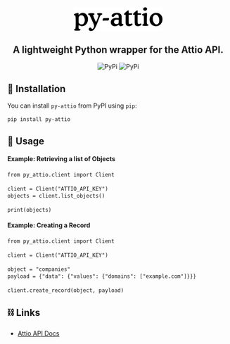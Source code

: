 <h2 align="center">
  <img src="https://github.com/benjaminhawn/py-attio/blob/ce4727d4f49c5ff41fb68e6bf96e3cba770c6ae4/assets/py-attio-black.svg" width="40%">
  <br><br>
  A lightweight Python wrapper for the Attio API.
</h2>


<div align="center">
  <a
    href="https://pypi.org/project/py-attio/"
    target="_blank"
    style="text-decoration:none;"
  >
    <img alt="PyPi" src="https://img.shields.io/pypi/v/py-attio?color=blue" /></a> <!-- here to prevent underscore -->
  <a
    href="https://github.com/benjaminhawn/py-attio/blob/main/LICENSE"
    target="_blank"
    style="text-decoration:none;"
  >
    <img alt="PyPi" src="https://img.shields.io/badge/license-MIT-blue?color=crimson" /></a> <!-- here to prevent underscore -->
</div>


🚀 Installation
---------------
You can install `py-attio` from PyPI using `pip`:

    pip install py-attio


🔧 Usage
--------
#### Example: Retrieving a list of Objects
```
from py_attio.client import Client

client = Client("ATTIO_API_KEY")
objects = client.list_objects()

print(objects)
```

#### Example: Creating a Record
```
from py_attio.client import Client

client = Client("ATTIO_API_KEY")

object = "companies"
payload = {"data": {"values": {"domains": ["example.com"]}}}

client.create_record(object, payload)
```

⛓ Links
-------
- [Attio API Docs](https://docs.attio.com/rest-api/overview)
